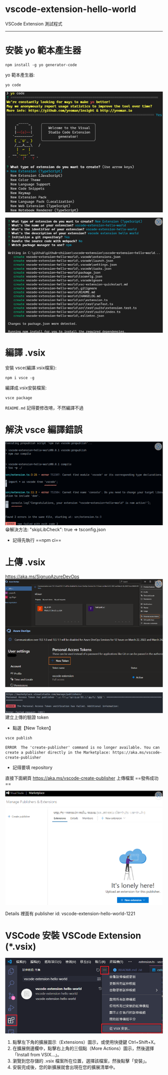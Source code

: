 # vscode-extension-hello-world

VSCode Extension 測試程式

---

# 安裝 yo 範本產生器

```bash=
npm install -g yo generator-code
```

yo 範本產生器:
```bash=
yo code
```

![yo code](./docs/images/yo_code_01.png)

![yo code](./docs/images/yo_code_02.png)

# 編譯 .vsix
安裝 vsce(編譯.vsix檔案):
```bash=
npm i vsce -g
```

編譯成.vsix安裝檔案:
```bash=
vsce package
```
`README.md` 記得要修改唷，不然編譯不過

# 解決 vsce 編譯錯誤
![編譯錯誤](./docs/images/yo_code_03.png)
😁解決方法: "skipLibCheck": true => tsconfig.json
* 記得先執行 ==npm ci==

# 上傳 .vsix
https://aka.ms/SignupAzureDevOps
![AzureDevOps](./docs/images/yo_code_04.png)

![Personal Access Tokens](./docs/images/yo_code_05.png)
建立上傳的驗證 token
- 點選【New Token】
```bash=
vsce publish
```

```bash=
ERROR  The 'create-publisher' command is no longer available. You can create a publisher directly in the Marketplace: https://aka.ms/vscode-create-publisher
```
* 記得要填 repository

直接下面網頁 https://aka.ms/vscode-create-publisher 上傳檔案
==發佈成功==

![create-publisher](./docs/images/yo_code_06.png)

Details 裡面有 publisher id: vscode-extension-hello-world-1221

# VSCode 安裝 VSCode Extension (*.vsix)
![VSCodeExtensionIbstallVsixFile](./docs/images/install_vsix_file.png)
1. 點擊左下角的擴展圖示（Extensions）圖示，或使用快捷鍵 Ctrl+Shift+X。
2. 在擴展側邊欄中，點擊右上角的三個點（More Actions）圖示，然後選擇「Install from VSIX...」。
3. 瀏覽到您存儲的 .vsix 檔案所在位置，選擇該檔案，然後點擊「安裝」。
4. 安裝完成後，您的新擴展就會出現在您的擴展清單中。

